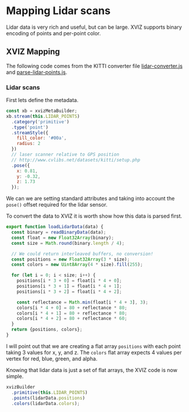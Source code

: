 # Mapping Lidar scans

Lidar data is very rich and useful, but can be large. XVIZ supports binary encoding of points and
per-point color.

## XVIZ Mapping

The following code comes from the KITTI converter file
[lidar-converter.js](https://github.com/uber/xviz/tree/master/examples/converters/kitti/src/converters/lidar-converter.js)
and
[parse-lidar-points.js](https://github.com/uber/xviz/tree/master/examples/converters/kitti/src/parsers/parse-lidar-points.js).

### Lidar scans

First lets define the metadata.

```js
const xb = xvizMetaBuilder;
xb.stream(this.LIDAR_POINTS)
  .category('primitive')
  .type('point')
  .streamStyle({
    fill_color: '#00a',
    radius: 2
  })
  // laser scanner relative to GPS position
  // http://www.cvlibs.net/datasets/kitti/setup.php
  .pose({
    x: 0.81,
    y: -0.32,
    z: 1.73
  });
```

We can we are setting standard attributes and taking into account the `pose()` offset required for
the lidar sensor.

To convert the data to XVIZ it is worth show how this data is parsed first.

```js
export function loadLidarData(data) {
  const binary = readBinaryData(data);
  const float = new Float32Array(binary);
  const size = Math.round(binary.length / 4);

  // We could return interleaved buffers, no conversion!
  const positions = new Float32Array(3 * size);
  const colors = new Uint8Array(4 * size).fill(255);

  for (let i = 0; i < size; i++) {
    positions[i * 3 + 0] = float[i * 4 + 0];
    positions[i * 3 + 1] = float[i * 4 + 1];
    positions[i * 3 + 2] = float[i * 4 + 2];

    const reflectance = Math.min(float[i * 4 + 3], 3);
    colors[i * 4 + 0] = 80 + reflectance * 80;
    colors[i * 4 + 1] = 80 + reflectance * 80;
    colors[i * 4 + 2] = 80 + reflectance * 60;
  }
  return {positions, colors};
}
```

I will point out that we are creating a flat array `positions` with each point taking 3 values for
x, y, and z. The `colors` flat array expects 4 values per vertex for red, blue, green, and alpha.

Knowing that lidar data is just a set of flat arrays, the XVIZ code is now simple.

```js
xvizBuilder
  .primitive(this.LIDAR_POINTS)
  .points(lidarData.positions)
  .colors(lidarData.colors);
```
